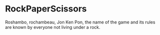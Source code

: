 # RockPaperScissors

Roshambo, rochambeau, Jon Ken Pon, the name of the game and its rules are known by everyone not living under a rock. 
